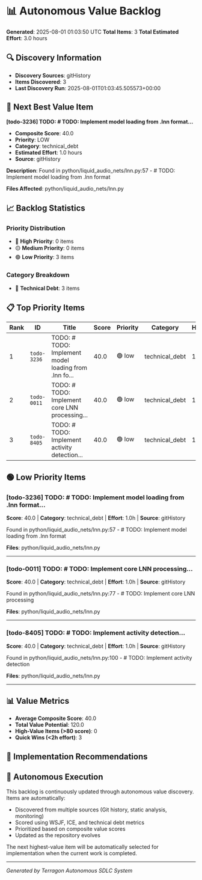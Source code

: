 # 📊 Autonomous Value Backlog

**Generated**: 2025-08-01 01:03:50 UTC
**Total Items**: 3
**Total Estimated Effort**: 3.0 hours

## 🔍 Discovery Information

- **Discovery Sources**: gitHistory
- **Items Discovered**: 3
- **Last Discovery Run**: 2025-08-01T01:03:45.505573+00:00

## 🎯 Next Best Value Item

**[todo-3236] TODO: # TODO: Implement model loading from .lnn format...**

- **Composite Score**: 40.0
- **Priority**: LOW
- **Category**: technical_debt
- **Estimated Effort**: 1.0 hours
- **Source**: gitHistory

**Description**: Found in python/liquid_audio_nets/lnn.py:57 - # TODO: Implement model loading from .lnn format

**Files Affected**: python/liquid_audio_nets/lnn.py

## 📈 Backlog Statistics

### Priority Distribution

- 🔴 **High Priority**: 0 items
- 🟡 **Medium Priority**: 0 items
- 🟢 **Low Priority**: 3 items

### Category Breakdown

- 🔧 **Technical Debt**: 3 items

## 📋 Top Priority Items

| Rank | ID | Title | Score | Priority | Category | Hours |
|------|-----|--------|--------|----------|----------|-------|
| 1 | `todo-3236` | TODO: # TODO: Implement model loading from .lnn fo... | 40.0 | 🟢 low | technical_debt | 1.0 |
| 2 | `todo-0011` | TODO: # TODO: Implement core LNN processing... | 40.0 | 🟢 low | technical_debt | 1.0 |
| 3 | `todo-8405` | TODO: # TODO: Implement activity detection... | 40.0 | 🟢 low | technical_debt | 1.0 |

## 🟢 Low Priority Items

### [todo-3236] TODO: # TODO: Implement model loading from .lnn format...

**Score**: 40.0 | **Category**: technical_debt | **Effort**: 1.0h | **Source**: gitHistory

Found in python/liquid_audio_nets/lnn.py:57 - # TODO: Implement model loading from .lnn format

**Files**: python/liquid_audio_nets/lnn.py

---

### [todo-0011] TODO: # TODO: Implement core LNN processing...

**Score**: 40.0 | **Category**: technical_debt | **Effort**: 1.0h | **Source**: gitHistory

Found in python/liquid_audio_nets/lnn.py:77 - # TODO: Implement core LNN processing

**Files**: python/liquid_audio_nets/lnn.py

---

### [todo-8405] TODO: # TODO: Implement activity detection...

**Score**: 40.0 | **Category**: technical_debt | **Effort**: 1.0h | **Source**: gitHistory

Found in python/liquid_audio_nets/lnn.py:100 - # TODO: Implement activity detection

**Files**: python/liquid_audio_nets/lnn.py

---

## 📊 Value Metrics

- **Average Composite Score**: 40.0
- **Total Value Potential**: 120.0
- **High-Value Items (>80 score)**: 0
- **Quick Wins (<2h effort)**: 3

## 🚀 Implementation Recommendations

## 🤖 Autonomous Execution

This backlog is continuously updated through autonomous value discovery. 
Items are automatically:

- Discovered from multiple sources (Git history, static analysis, monitoring)
- Scored using WSJF, ICE, and technical debt metrics
- Prioritized based on composite value scores
- Updated as the repository evolves

The next highest-value item will be automatically selected for implementation 
when the current work is completed.

---

*Generated by Terragon Autonomous SDLC System*
